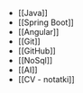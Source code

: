 - [[Java]]
- [[Spring Boot]]
- [[Angular]]
- [[Git]]
- [[GitHub]]
- [[NoSql]]
- [[AI]]
- [[CV - notatki]]